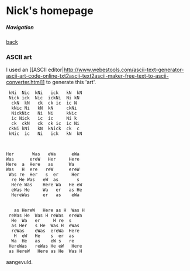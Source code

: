 # Nick's homepage

##### Navigation
[back](README.md)

### ASCII art

I used an [[ASCII editor|http://www.webestools.com/ascii-text-generator-ascii-art-code-online-txt2ascii-text2ascii-maker-free-text-to-ascii-converter.html]] to generate this 'art'.

```
 kNi  Nic  kNi   ick   kN  kN
 Nick ick  Nic  ickNi  Ni kN
  ckN  kN   ck  ck ic  ic N
  kNic Ni   kN  kN     ckNi
  NickNic   Ni  Ni     kNic
  ic Nick   ic  ic     Ni k
  ck  ckN   ck  ck ic  ic Ni
 ckNi kNi   kN  kNick  ck  c
 kNic  ic   Ni   ick   kN  kN



Her       Was   eWa      eWa
Was      ereW   Her     Here
Here  a  Here   as      Wa
Was   H  ere   reW      ereW
 Was re  Her   s  er     Her
  re He Was   eW  as       s
  Here Was    Here Wa   He eW
  eWas He     Wa   er   as He
  HereWas     er   as    eWa


   as HereW   Here as H  Was H
 reWas He  Was H reWas  ereWa
  He  Wa   er     H re  s
  as Her   s He  Was H  eWas
  reWas    eWas  ereWa  Here
   H  eW   He    s  er  as
  Wa  He   as    eW s   re
 HereWas   reWas He eW   Here
 as HereW   Here as He  Was H
```

aangevuld.